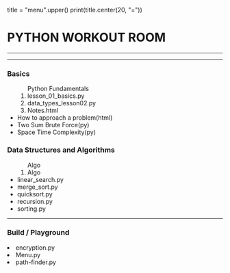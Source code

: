 title = "menu".upper()
print(title.center(20, "="))

######
# PYTHON WORKOUT ROOM

<hr>
<hr>

### Basics
  <ul>
    <ol>Python Fundamentals
      <li>lesson_01_basics.py</li>
      <li>data_types_lesson02.py</li>
      <li>Notes.html</li>
    </ol>
    <li>How to approach a problem(html)</li>
    <li>Two Sum Brute Force(py)</li>
    <li>Space Time Complexity(py)</li>
  </ul>

### Data Structures and Algorithms
  <ul>
    <ol>Algo
      <li>Algo</li>
    </ol>
    <li>linear_search.py</li>
    <li>merge_sort.py</li>
    <li>quicksort.py</li>
    <li>recursion.py</li>
    <li>sorting.py</li>
  </ul>
  
<hr>

### Build / Playground
  <li>encryption.py</li>
  <li>Menu.py</li>
  <li>path-finder.py</li>
